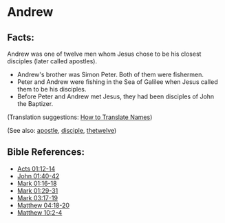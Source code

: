 # Andrew #

## Facts: ##

Andrew was one of twelve men whom Jesus chose to be his closest disciples (later called apostles).

* Andrew's brother was Simon Peter. Both of them were fishermen.
* Peter and Andrew were fishing in the Sea of Galilee when Jesus called them to be his disciples.
* Before Peter and Andrew met Jesus, they had been disciples of John the Baptizer.

(Translation suggestions: [How to Translate Names](https://git.door43.org/Door43/en-ta-translate-vol1/src/master/content/translate_names.md))

(See also: [apostle](../kt/apostle.md), [disciple](../kt/disciple.md), [thetwelve](../kt/thetwelve.md))

## Bible References: ##

* [Acts 01:12-14](https://door43.org/en/bible/notes/act/01/12)
* [John 01:40-42](https://door43.org/en/bible/notes/jhn/01/40)
* [Mark 01:16-18](https://door43.org/en/bible/notes/mrk/01/16)
* [Mark 01:29-31](https://door43.org/en/bible/notes/mrk/01/29)
* [Mark 03:17-19](https://door43.org/en/bible/notes/mrk/03/17)
* [Matthew 04:18-20](https://door43.org/en/bible/notes/mat/04/18)
* [Matthew 10:2-4](https://door43.org/en/bible/notes/mat/10/02)

